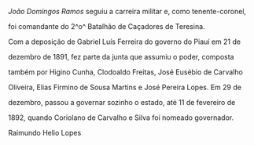 

*João Domingos Ramos* seguiu a carreira militar e, como tenente-coronel,

foi comandante do 2^o^ Batalhão de Caçadores de Teresina.



Com a deposição de Gabriel Luís Ferreira do governo do Piauí em 21 de

dezembro de 1891, fez parte da junta que assumiu o poder, composta

também por Higino Cunha, Clodoaldo Freitas, José Eusébio de Carvalho

Oliveira, Elias Firmino de Sousa Martins e José Pereira Lopes. Em 29 de

dezembro, passou a governar sozinho o estado, até 11 de fevereiro de

1892, quando Coriolano de Carvalho e Silva foi nomeado governador.



Raimundo Helio Lopes



